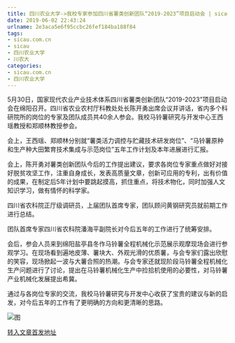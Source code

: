 ```yaml
---
title: 四川农业大学->我校专家参加四川省薯类创新团队“2019-2023”项目启动会 | sicau.com.cn
date: 2019-06-02 22:43:24
urlname: 2e3aca5e6f95ccbc26fef184ba188f84
tags: 
- sicau.com.cn
- sicau
- 四川农业大学
- 川农大
categories:
- sicau.com.cn
- 四川农业大学
---
```



5月30日，国家现代农业产业技术体系四川省薯类创新团队“2019-2023”项目启动会在绵阳召开。四川省农业农村厅科教处处长陈开勇出席会议并讲话，省内多个科研院所的岗位的专家及团队成员共40余人参会。我校马铃薯研究与开发中心王西瑶教授和郑顺林教授参会。

会上，王西瑶、郑顺林分别就“薯类活力调控与贮藏技术研发岗位”、“马铃薯原种和生产种大田繁育技术集成与示范岗位”五年工作计划及本年进展进行汇报。

会上，陈开勇对薯类创新团队今后的工作提出建议，要求各岗位专家重点做好对接好脱贫攻坚工作，注重自身成长，发表高质量文章，创新可应用的专利，出有价值的成果，在制定后5年计划中要跳起摸高，抓住重点，将技术物化，同时加强人文知识学习，做有情怀的科学家。

四川省农科院正厅级调研员，上届团队首席专家，团队顾问黄钢研究员就前期工作进行总结。

团队首席专家四川省农科院潘海平副院长对今后五年的工作进行了统筹安排。

会后，参会人员来到绵阳盐亭县冬作马铃薯全程机械化示范展示观摩现场会进行参观学习。在现场看到遍地皮薄、薯块大、外观光滑的优质薯，与会专家们露出欣慰的笑容，现场掀起一波与大薯合照的热潮。与会专家还就现阶段马铃薯全程机械化生产问题进行了讨论，提出在马铃薯机械化生产中捡拾机使用的必要性，对马铃薯产业机械化发展提出希冀。

通过与各岗位专家的交流，我校马铃薯研究与开发中心收获了宝贵的建议与新的启发，对今后五年的工作有了更明确的方向和更清晰的思路。



![图](https://news.sicau.edu.cn/__local/1/6D/F0/B56A9A94806942CB8AA35115AD5_06FD67E7_7A73.jpg)

[转入文章首发地址](https://news.sicau.edu.cn/info/1078/51862.htm)